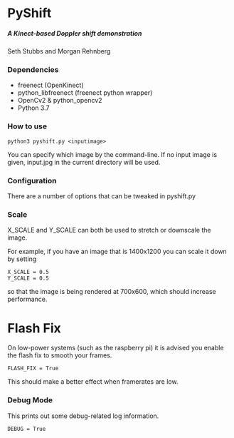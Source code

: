 # PyShift
##### A Kinect-based Doppler shift demonstration
Seth Stubbs and Morgan Rehnberg

### Dependencies
- freenect (OpenKinect)
- python_libfreenect (freenect python wrapper)
- OpenCv2 & python_opencv2
- Python 3.7

### How to use
```
python3 pyshift.py <inputimage>
```
You can specify which image by the command-line. If no input image is given, input.jpg in the current directory will be used.
    
### Configuration
There are a number of options that can be tweaked in pyshift.py
    
### Scale
X_SCALE and Y_SCALE can both be used to stretch or downscale the image. 
    
For example, if you have an image that is 1400x1200 you can scale it down by setting 

```
X_SCALE = 0.5
Y_SCALE = 0.5
```
        
so that the image is being rendered at 700x600, which should increase performance.
        
# Flash Fix
On low-power systems (such as the raspberry pi) it is advised you enable the flash fix to smooth your frames.

```
FLASH_FIX = True
```

This should make a better effect when framerates are low.

### Debug Mode
This prints out some debug-related log information.

```
DEBUG = True
```
